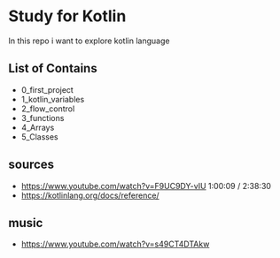 # Study for Kotlin

In this repo i want to explore kotlin language

## List of Contains
- 0_first_project
- 1_kotlin_variables
- 2_flow_control
- 3_functions
- 4_Arrays
- 5_Classes

## sources
- https://www.youtube.com/watch?v=F9UC9DY-vIU 1:00:09 / 2:38:30
- https://kotlinlang.org/docs/reference/

## music
- https://www.youtube.com/watch?v=s49CT4DTAkw
